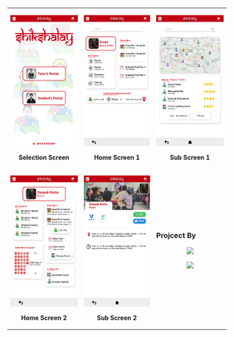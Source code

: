 <table align="center">
  <tbody>
    <tr>
      <td>
        <p align="center"><img height="300px" src="design-frames/Selection Screen.png" /></p>
        <p align="center"><b>Selection Screen</b></p>
      </td>
      <td>
        <p align="center"><img height="300" src="design-frames/Home Screen 1.png" /></p>
        <p align="center"><b>Home Screen 1</b></p>
      </td>
      <td>
        <p align="center"><img height="300" src="design-frames/Sub Screen 1.png" /></p>
        <p align="center"><b>Sub Screen 1</b></p>
      </td>
    </tr>
    <tr>
      <td>
        <p align="center"><img height="300" src="design-frames/Home Screen 2.png" /></p>
        <p align="center"><b>Home Screen 2</b>
      </td>
      <td>
        <p align="center"><img height="300" src="design-frames/Sub Screen 2.png" /></p>
        <p align="center"><b>Sub Screen 2</b></p>
      </td>
      <td><h3>Projcect By</h3>
        <p align="center">
            <a href="https://www.linkedin.com/in/suvrashaw"><img src="https://img.shields.io/badge/-Suvra Shaw-blue?style=flat-square&logo=Linkedin&logoColor=white"/></a>
        </p>
        <p align="center">
            <a href="https://www.linkedin.com/in/kaustav-roy-8070111a3"><img src="https://img.shields.io/badge/-Kaustav Roy-blue?style=flat-square&logo=Linkedin&logoColor=white"/></a>
        </p>
      </td>
    </tr>
  </tbody>
</table>


